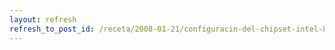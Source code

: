 ```yaml
---
layout: refresh
refresh_to_post_id: /receta/2008-01-21/configuracin-del-chipset-intel-82801h-con-alsa
---
```

